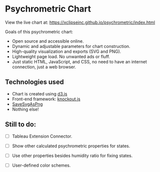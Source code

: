 # Psychrometric Chart

View the live chart at: https://xclipseinc.github.io/psychrometric/index.html

Goals of this psychrometric chart:

- Open source and accessible online.
- Dynamic and adjustable parameters for chart construction.
- High-quality visualization and exports (SVG and PNG).
- Lightweight page load. No unwanted ads or fluff.
- Just static HTML, JavaScript, and CSS, no need to have an internet
  connection, just a web browser.

## Technologies used

* Chart is created using [d3.js](https://d3js.org/)
* Front-end framework: [knockout.js](https://knockoutjs.com)
* [SaveSvgAsPng](https://github.com/exupero/saveSvgAsPng)
* Nothing else!

## Still to do:

- [ ] Tableau Extension Connector.
- [ ] Show other calculated psychrometric properties for states.
- [ ] Use other properties besides humidity ratio for fixing states.
- [ ] User-defined color schemes.

